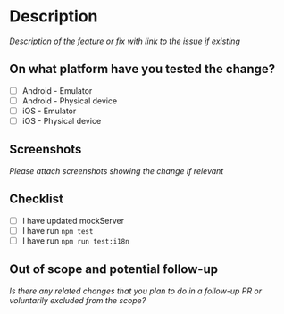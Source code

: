 # Description

_Description of the feature or fix with link to the issue if existing_

## On what platform have you tested the change?

- [ ] Android - Emulator
- [ ] Android - Physical device
- [ ] iOS - Emulator
- [ ] iOS - Physical device

## Screenshots

_Please attach screenshots showing the change if relevant_

## Checklist

- [ ] I have updated mockServer
- [ ] I have run `npm test`
- [ ] I have run `npm run test:i18n`

## Out of scope and potential follow-up

_Is there any related changes that you plan to do in a follow-up PR or voluntarily excluded from the scope?_
